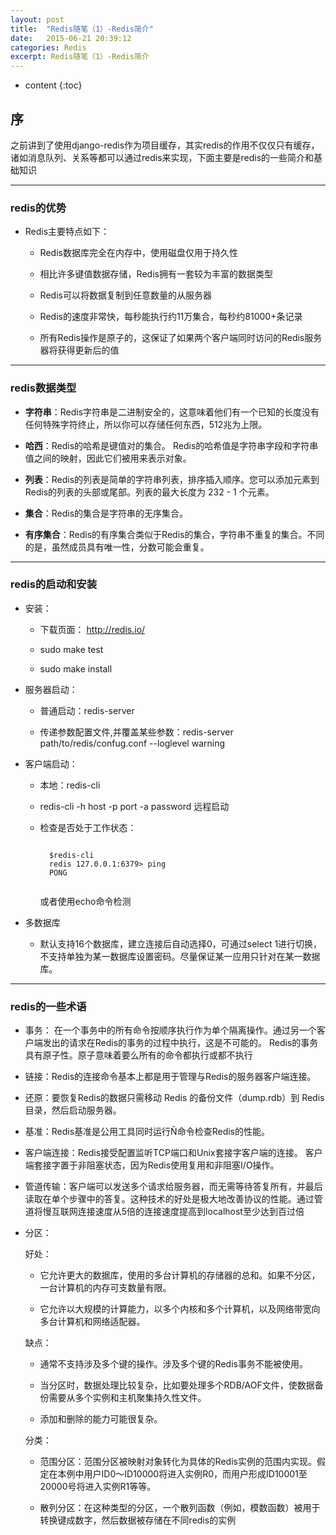 ```yaml
---
layout: post
title:  "Redis随笔（1）-Redis简介"
date:   2015-06-21 20:39:12
categories: Redis
excerpt: Redis随笔（1）-Redis简介
---
```


* content
{:toc}


## 序

之前讲到了使用django-redis作为项目缓存，其实redis的作用不仅仅只有缓存，诸如消息队列、关系等都可以通过redis来实现，下面主要是redis的一些简介和基础知识

---

### redis的优势

 * Redis主要特点如下：

   * Redis数据库完全在内存中，使用磁盘仅用于持久性

   * 相比许多键值数据存储，Redis拥有一套较为丰富的数据类型

   * Redis可以将数据复制到任意数量的从服务器

   * Redis的速度非常快，每秒能执行约11万集合，每秒约81000+条记录

   * 所有Redis操作是原子的，这保证了如果两个客户端同时访问的Redis服务器将获得更新后的值

---

### redis数据类型

 * **字符串**：Redis字符串是二进制安全的，这意味着他们有一个已知的长度没有任何特殊字符终止，所以你可以存储任何东西，512兆为上限。

 * **哈西**：Redis的哈希是键值对的集合。 Redis的哈希值是字符串字段和字符串值之间的映射，因此它们被用来表示对象。

 * **列表**：Redis的列表是简单的字符串列表，排序插入顺序。您可以添加元素到Redis的列表的头部或尾部。列表的最大长度为 232 - 1 个元素。

 * **集合**：Redis的集合是字符串的无序集合。

 * **有序集合**：Redis的有序集合类似于Redis的集合，字符串不重复的集合。不同的是，虽然成员具有唯一性，分数可能会重复。

---

### redis的启动和安装

 * 安装：

   * 下载页面： http://redis.io/

   * sudo make test

   * sudo make install

 * 服务器启动：

   * 普通启动：redis-server

   * 传递参数配置文件,并覆盖某些参数：redis-server path/to/redis/confug.conf --loglevel warning

 * 客户端启动：

   * 本地：redis-cli

   * redis-cli -h host -p port -a password 远程启动

   *  检查是否处于工作状态：

        <pre><code>
        $redis-cli
        redis 127.0.0.1:6379> ping
        PONG
        </code></pre>
        或者使用echo命令检测

 * 多数据库

   * 默认支持16个数据库，建立连接后自动选择0，可通过select 1进行切换，不支持单独为某一数据库设置密码。尽量保证某一应用只针对在某一数据库。

---

### redis的一些术语

 * 事务： 在一个事务中的所有命令按顺序执行作为单个隔离操作。通过另一个客户端发出的请求在Redis的事务的过程中执行，这是不可能的。
    Redis的事务具有原子性。原子意味着要么所有的命令都执行或都不执行

 * 链接：Redis的连接命令基本上都是用于管理与Redis的服务器客户端连接。

 * 还原：要恢复Redis的数据只需移动 Redis 的备份文件（dump.rdb）到 Redis 目录，然后启动服务器。

 * 基准：Redis基准是公用工具同时运行Ñ命令检查Redis的性能。

 * 客户端连接：Redis接受配置监听TCP端口和Unix套接字客户端的连接。 客户端套接字置于非阻塞状态，因为Redis使用复用和非阻塞I/O操作。

 * 管道传输：客户端可以发送多个请求给服务器，而无需等待答复所有，并最后读取在单个步骤中的答复。这种技术的好处是极大地改善协议的性能。通过管道将慢互联网连接速度从5倍的连接速度提高到localhost至少达到百过倍

 * 分区：

    好处：

    * 它允许更大的数据库，使用的多台计算机的存储器的总和。如果不分区，一台计算机的内存可支数量有限。

    * 它允许以大规模的计算能力，以多个内核和多个计算机，以及网络带宽向多台计算机和网络适配器。

    缺点：

    * 通常不支持涉及多个键的操作。涉及多个键的Redis事务不能被使用。

    * 当分区时，数据处理比较复杂，比如要处理多个RDB/AOF文件，使数据备份需要从多个实例和主机聚集持久性文件。

    * 添加和删除的能力可能很复杂。

    分类：

    * 范围分区：范围分区被映射对象转化为具体的Redis实例的范围内实现。假定在本例中用户ID0〜ID10000将进入实例R0，而用户形成ID10001至20000号将进入实例R1等等。

    * 散列分区：在这种类型的分区，一个散列函数（例如，模数函数）被用于转换键成数字，然后数据被存储在不同redis的实例